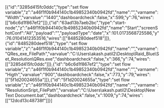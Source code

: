 [{"id":"3285d415fc0ddc","type":"set flow variable","z":"a46f1f0b944140c1b49852340b0942fd","name":"","varname":"Width","varvalue":"1440","dashboardcheck":false,"x":599,"y":76,"wires":[["b6c6d1f867ef2"]]},{"id":"63ad13b7aeb2bc","type":"start-node","z":"a46f1f0b944140c1b49852340b0942fd","name":"Start","screenShotConf":"All","payload":"","payloadType":"date","x":101.0173568725586,"y":76.01041412353516,"wires":[["8485280deef518"]]},{"id":"8485280deef518","type":"set flow variable","z":"a46f1f0b944140c1b49852340b0942fd","name":"","varname":"QRes_exe_FilePath","varvalue":"C:\\Users\\akash.patil2\\Desktop\\Raid_Blue\\Set_Resolution\\QRes.exe","dashboardcheck":false,"x":366,"y":74,"wires":[["3285d415fc0ddc"]]},{"id":"b6c6d1f867ef2","type":"set flow variable","z":"a46f1f0b944140c1b49852340b0942fd","name":"","varname":"Higth","varvalue":"900","dashboardcheck":false,"x":773,"y":79,"wires":[["5f1d20024655a"]]},{"id":"5f1d20024655a","type":"set flow variable","z":"a46f1f0b944140c1b49852340b0942fd","name":"","varname":"ResolutionSript_FilePath","varvalue":"C:\\Users\\akash.patil2\\Desktop\\New Text Document.bat","dashboardcheck":false,"x":1009,"y":74,"wires":[["12dcd13c48738f"]]}]
